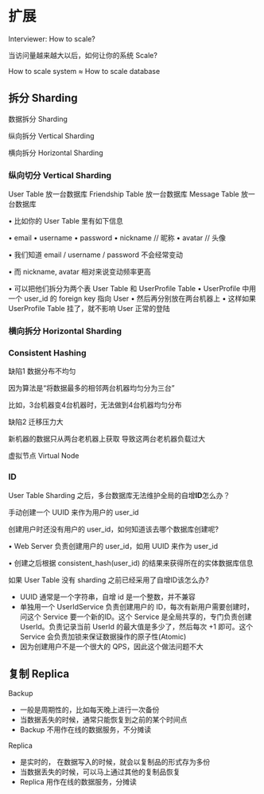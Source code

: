 # 扩展

Interviewer: How to scale?

当访问量越来越大以后，如何让你的系统 Scale? 

How to scale system ≈ How to scale database

## 拆分 Sharding

数据拆分 Sharding

纵向拆分 Vertical Sharding 

横向拆分 Horizontal Sharding

### 纵向切分 Vertical Sharding

User Table 放一台数据库 Friendship Table 放一台数据库 Message Table 放一台数据库

• 比如你的 User Table 里有如下信息 

• email
• username
• password
• nickname // 昵称 
• avatar // 头像

• 我们知道 email / username / password 不会经常变动

• 而 nickname, avatar 相对来说变动频率更高

• 可以把他们拆分为两个表 User Table 和 UserProfile Table • UserProfile 中用一个 user_id 的 foreign key 指向 User
 • 然后再分别放在两台机器上
 • 这样如果 UserProfile Table 挂了，就不影响 User 正常的登陆

### 横向拆分 Horizontal Sharding

### Consistent Hashing

缺陷1 数据分布不均匀

因为算法是“将数据最多的相邻两台机器均匀分为三台” 

比如，3台机器变4台机器时，无法做到4台机器均匀分布

缺陷2 迁移压力大

新机器的数据只从两台老机器上获取 导致这两台老机器负载过大

虚拟节点 Virtual Node

### ID

User Table Sharding 之后，多台数据库无法维护全局的自增**ID**怎么办？

手动创建一个 UUID 来作为用户的 user_id

创建用户时还没有用户的 user_id，如何知道该去哪个数据库创建呢?

• Web Server 负责创建用户的 user_id，如用 UUID 来作为 user_id

• 创建之后根据 consistent_hash(user_id) 的结果来获得所在的实体数据库信息

如果 User Table 没有 sharding 之前已经采用了自增ID该怎么办?

- UUID 通常是一个字符串，自增 id 是一个整数，并不兼容
- 单独用一个 UserIdService 负责创建用户的 ID，每次有新用户需要创建时，问这个 Service 要一个新的ID。这个 Service 是全局共享的，专门负责创建 UserId。负责记录当前 UserId 的最大值是多少了，然后每次 +1 即可。这个 Service 会负责加锁来保证数据操作的原子性(Atomic)
- 因为创建用户不是一个很大的 QPS，因此这个做法问题不大

## 复制 Replica

Backup

- 一般是周期性的，比如每天晚上进行一次备份
- 当数据丢失的时候，通常只能恢复到之前的某个时间点
- Backup 不用作在线的数据服务，不分摊读

Replica

- 是实时的， 在数据写入的时候，就会以复制品的形式存为多份
- 当数据丢失的时候，可以马上通过其他的复制品恢复
- Replica 用作在线的数据服务，分摊读